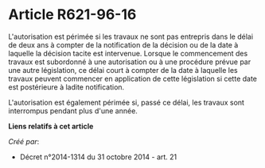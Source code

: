 # Article R621-96-16

L'autorisation est périmée si les travaux ne sont pas entrepris dans le délai de deux ans à compter de la notification de la
décision ou de la date à laquelle la décision tacite est intervenue. Lorsque le commencement des travaux est subordonné à une
autorisation ou à une procédure prévue par une autre législation, ce délai court à compter de la date à laquelle les travaux
peuvent commencer en application de cette législation si cette date est postérieure à ladite notification.

L'autorisation est également périmée si, passé ce délai, les travaux sont interrompus pendant plus d'une année.

**Liens relatifs à cet article**

_Créé par_:

  - Décret n°2014-1314 du 31 octobre 2014 - art. 21
